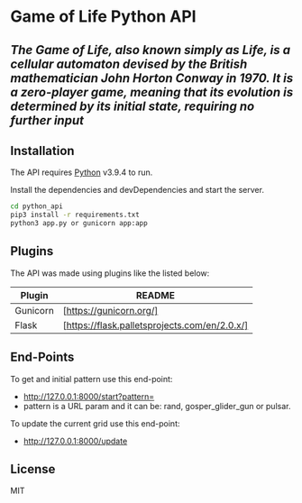 # Game of Life Python API
## _The Game of Life, also known simply as Life, is a cellular automaton devised by the British mathematician John Horton Conway in 1970. It is a zero-player game, meaning that its evolution is determined by its initial state, requiring no further input_ 

## Installation

The API requires [Python](https://www.python.org/) v3.9.4 to run.

Install the dependencies and devDependencies and start the server.

```sh
cd python_api
pip3 install -r requirements.txt
python3 app.py or gunicorn app:app
```

## Plugins

The API was made using plugins like the listed below:

| Plugin | README |
| ------ | ------ |
| Gunicorn | [https://gunicorn.org/] |
| Flask | [https://flask.palletsprojects.com/en/2.0.x/] |

## End-Points
To get and initial pattern use this end-point:
* http://127.0.0.1:8000/start?pattern=
* pattern is a URL param and it can be: rand, gosper_glider_gun or pulsar.

To update the current grid use this end-point:
* http://127.0.0.1:8000/update

## License

MIT